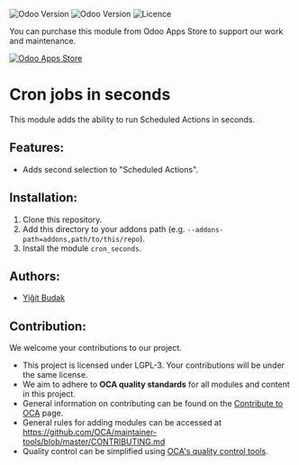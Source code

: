 
![Odoo Version](https://img.shields.io/badge/maturity-production/stable-green)  ![Odoo Version](https://img.shields.io/badge/odoo_version-12.0-blue)  ![Licence](https://img.shields.io/badge/licence-LGPL--3-lightgrey) 

You can purchase this module from Odoo Apps Store to support our work and maintenance.

[![Odoo Apps Store](https://img.shields.io/badge/Odoo%20Apps%20Store-714b67?style=for-the-badge)](https://apps.odoo.com/apps/modules/12.0/cron_seconds/)

# Cron jobs in seconds

This module adds the ability to run Scheduled Actions in seconds.

## Features:

- Adds second selection to "Scheduled Actions".

## Installation:

1. Clone this repository.
2. Add this directory to your addons path (e.g. `--addons-path=addons,path/to/this/repo`).
3. Install the module `cron_seconds`.

## Authors:

- [Yiğit Budak](https://github.com/yibudak)

## Contribution:

We welcome your contributions to our project.

- This project is licensed under LGPL-3. Your contributions will be under the same license.
- We aim to adhere to **OCA quality standards** for all modules and content in this project.
- General information on contributing can be found on the [Contribute to OCA](https://odoo-community.org/page/Contribute) page.
- General rules for adding modules can be accessed at https://github.com/OCA/maintainer-tools/blob/master/CONTRIBUTING.md
- Quality control can be simplified using [OCA's quality control tools](https://github.com/OCA/maintainer-quality-tools).
